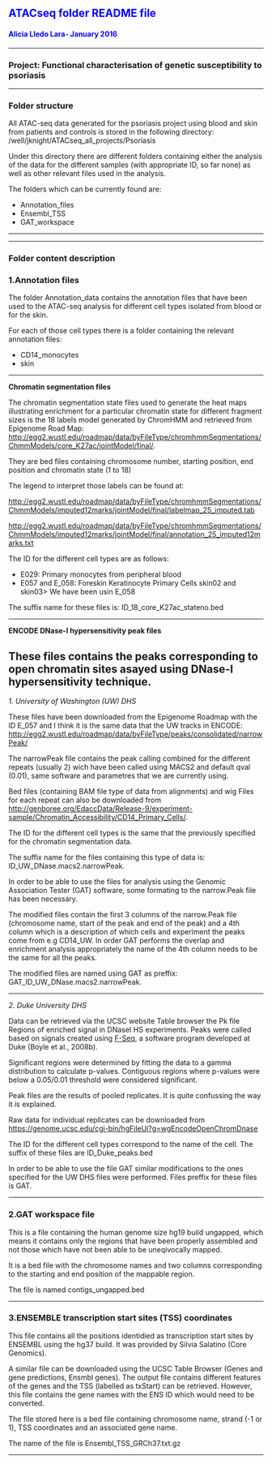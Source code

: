 ## <span style="color:blue"> ATACseq folder README file </span>

#### <span style="color:blue"> Alicia Lledo Lara- January 2016 </span>

---

### Project: Functional characterisation of genetic susceptibility to psoriasis

---


### Folder structure

All ATAC-seq data generated for the psoriasis project using blood and skin from patients and controls is stored 
in the following directory: /well/jknight/ATACseq_all_projects/Psoriasis

Under this directory there are different folders containing either the analysis of the data for the different 
samples (with appropriate ID, so far none) as well as other relevant files used in the analysis.

The folders which can be currently found are:

* Annotation_files
* Ensembl_TSS
* GAT_workspace

---



---

### Folder content description



### 1.Annotation files

The folder Annotation_data contains the annotation files that have been used to the ATAC-seq analysis for different 
cell types isolated from blood or for the skin.

For each of those cell types there is a folder containing the relevant annotation files:

* CD14_monocytes
* skin

---

**Chromatin segmentation files**

The chromatin segmentation state files used to generate the heat maps illustrating enrichment for a particular 
chromatin state for different fragment sizes is the 18 labels model generated by ChromHMM and 
retrieved from Epigenome Road Map:
http://egg2.wustl.edu/roadmap/data/byFileType/chromhmmSegmentations/ChmmModels/core_K27ac/jointModel/final/.

They are bed files containing chromosome number, starting position, end position and chromatin state (1 to 18)

The legend to interpret those labels can be found at:

http://egg2.wustl.edu/roadmap/data/byFileType/chromhmmSegmentations/ChmmModels/imputed12marks/jointModel/final/labelmap_25_imputed.tab

http://egg2.wustl.edu/roadmap/data/byFileType/chromhmmSegmentations/ChmmModels/imputed12marks/jointModel/final/annotation_25_imputed12marks.txt


The ID for the different cell types are as follows:

* E029: Primary monocytes from peripheral blood
* E057 and E_058: Foreskin Keratinocyte Primary Cells skin02 and skin03> We have been usin E_058

The suffix name for these files is: ID_18_core_K27ac_stateno.bed


---


**ENCODE DNase-I hypersensitivity peak files**

These files contains the peaks corresponding to open chromatin sites asayed using DNase-I hypersensitivity technique.
---

*1. University of Washington (UW) DHS*

These files have been downloaded from the Epigenome Roadmap with the ID E_057 and I think it is the same data 
that the UW tracks in ENCODE: http://egg2.wustl.edu/roadmap/data/byFileType/peaks/consolidated/narrowPeak/

The narrowPeak file  contains the peak calling combined for the different repeats (usually 2) wich have been called 
using MACS2 and default qval (0.01), same software and parametres that we are currently using. 


Bed files (containing BAM file type of data from alignments) and wig Files for each repeat can also be downloaded 
from http://genboree.org/EdaccData/Release-9/experiment-sample/Chromatin_Accessibility/CD14_Primary_Cells/.

The ID for the different cell types is the same that the previously specified for the chromatin segmentation
data. 

The suffix name for the files containing this type of data is: ID_UW_DNase.macs2.narrowPeak.

In order to be able to use the files for analysis using the Genomic Association Tester (GAT) software, some formating 
to the narrow.Peak file has been necessary.

The modified files contain the first 3 columns of the narrow.Peak file (chromosome name, start of the peak and end of the peak) 
and a 4th column which is a description of which cells and experiment the peaks come from e.g CD14_UW. In order GAT performs the
overlap and enrichment analysis appropriately the name of the 4th column needs to be the same for all the peaks.

The modified files are named using GAT as preffix: GAT_ID_UW_DNase.macs2.narrowPeak.


---



*2. Duke University DHS*

Data can be retrieved via the UCSC website Table browser the Pk file Regions of enriched signal in DNaseI HS experiments. 
Peaks were called based on signals created using [F-Seq](http://www.ncbi.nlm.nih.gov/pubmed/18784119), a software program developed 
at Duke (Boyle et al., 2008b). 

Significant regions were determined by fitting the data to a gamma distribution to calculate p-values. Contiguous 
regions where p-values were below a 0.05/0.01 threshold were considered significant. 

Peak files are the results of pooled replicates. It is quite confussing the way it is explained.

Raw data for individual replicates can be downloaded from https://genome.ucsc.edu/cgi-bin/hgFileUi?g=wgEncodeOpenChromDnase

The ID for the different cell types correspond to the name of the cell. The suffix of these files are ID_Duke_peaks.bed

In order to be able to use the file GAT similar modifications to the ones specified for the UW DHS files were 
performed. Files preffix for these files is GAT.

---



### 2.GAT workspace file

This is a file containing the human genome size hg19 build ungapped, which means it contains only the regions that have
been properly assembled and not those which have not been able to be uneqivocally mapped.

It is a bed file with the chromosome names and two columns corresponding to the starting and end position of the
mappable region.

The file is named contigs_ungapped.bed


---


### 3.ENSEMBLE transcription start sites (TSS) coordinates

This file  contains all the positions identidied as transcription start sites by ENSEMBL using the hg37 build. 
It was provided by Silvia Salatino (Core Genomics).

A similar file can be downloaded using the UCSC Table Browser (Genes and gene predictions, Ensmbl genes). The output file 
contains different features of the genes and the TSS (labelled as txStart) can be retrieved. However, this file contains the 
gene names with the ENS ID which would need to be converted.

The file stored here is a bed file containing chromosome name, strand (-1 or 1), TSS coordinates and an associated gene name.

The name of the file is Ensembl_TSS_GRCh37.txt.gz





---


